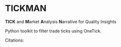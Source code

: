 # TICKMAN
**TICK** and **M**arket **A**nalysis **N**arrative for Quality Insights

Python toolkit to filter trade ticks using OneTick.

Citations:
